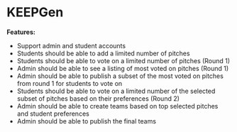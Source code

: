 # KEEPGen

**Features:**
- Support admin and student accounts
- Students should be able to add a limited number of pitches
- Students should be able to vote on a limited number of pitches (Round 1)
- Admin should be able to see a listing of most voted on pitches (Round 1)
- Admin should be able to publish a subset of the most voted on pitches from round 1 for students to vote on
- Students should be able to vote on a limited number of  the selected subset of pitches based on their preferences (Round 2)
- Admin should be able to create teams based on top selected pitches and student preferences
- Admin should be able to publish the final teams
